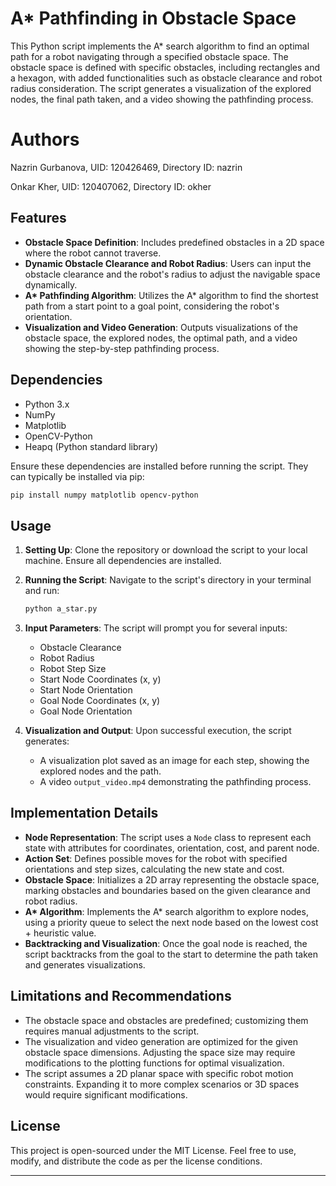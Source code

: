 
# A* Pathfinding in Obstacle Space

This Python script implements the A* search algorithm to find an optimal path for a robot navigating through a specified obstacle space. The obstacle space is defined with specific obstacles, including rectangles and a hexagon, with added functionalities such as obstacle clearance and robot radius consideration. The script generates a visualization of the explored nodes, the final path taken, and a video showing the pathfinding process.


# Authors
Nazrin Gurbanova, UID: 120426469, Directory ID: nazrin

Onkar Kher, UID: 120407062, Directory ID: okher  

## Features

- **Obstacle Space Definition**: Includes predefined obstacles in a 2D space where the robot cannot traverse.
- **Dynamic Obstacle Clearance and Robot Radius**: Users can input the obstacle clearance and the robot's radius to adjust the navigable space dynamically.
- **A\* Pathfinding Algorithm**: Utilizes the A* algorithm to find the shortest path from a start point to a goal point, considering the robot's orientation.
- **Visualization and Video Generation**: Outputs visualizations of the obstacle space, the explored nodes, the optimal path, and a video showing the step-by-step pathfinding process.

## Dependencies

- Python 3.x
- NumPy
- Matplotlib
- OpenCV-Python
- Heapq (Python standard library)

Ensure these dependencies are installed before running the script. They can typically be installed via pip:

```sh
pip install numpy matplotlib opencv-python
```

## Usage

1. **Setting Up**: Clone the repository or download the script to your local machine. Ensure all dependencies are installed.

2. **Running the Script**: Navigate to the script's directory in your terminal and run:

    ```sh
    python a_star.py
    ```

3. **Input Parameters**: The script will prompt you for several inputs:
   - Obstacle Clearance
   - Robot Radius
   - Robot Step Size
   - Start Node Coordinates (x, y)
   - Start Node Orientation
   - Goal Node Coordinates (x, y)
   - Goal Node Orientation

4. **Visualization and Output**: Upon successful execution, the script generates:
   - A visualization plot saved as an image for each step, showing the explored nodes and the path.
   - A video `output_video.mp4` demonstrating the pathfinding process.

## Implementation Details

- **Node Representation**: The script uses a `Node` class to represent each state with attributes for coordinates, orientation, cost, and parent node.
- **Action Set**: Defines possible moves for the robot with specified orientations and step sizes, calculating the new state and cost.
- **Obstacle Space**: Initializes a 2D array representing the obstacle space, marking obstacles and boundaries based on the given clearance and robot radius.
- **A\* Algorithm**: Implements the A* search algorithm to explore nodes, using a priority queue to select the next node based on the lowest cost + heuristic value.
- **Backtracking and Visualization**: Once the goal node is reached, the script backtracks from the goal to the start to determine the path taken and generates visualizations.

## Limitations and Recommendations

- The obstacle space and obstacles are predefined; customizing them requires manual adjustments to the script.
- The visualization and video generation are optimized for the given obstacle space dimensions. Adjusting the space size may require modifications to the plotting functions for optimal visualization.
- The script assumes a 2D planar space with specific robot motion constraints. Expanding it to more complex scenarios or 3D spaces would require significant modifications.

## License

This project is open-sourced under the MIT License. Feel free to use, modify, and distribute the code as per the license conditions.


---
